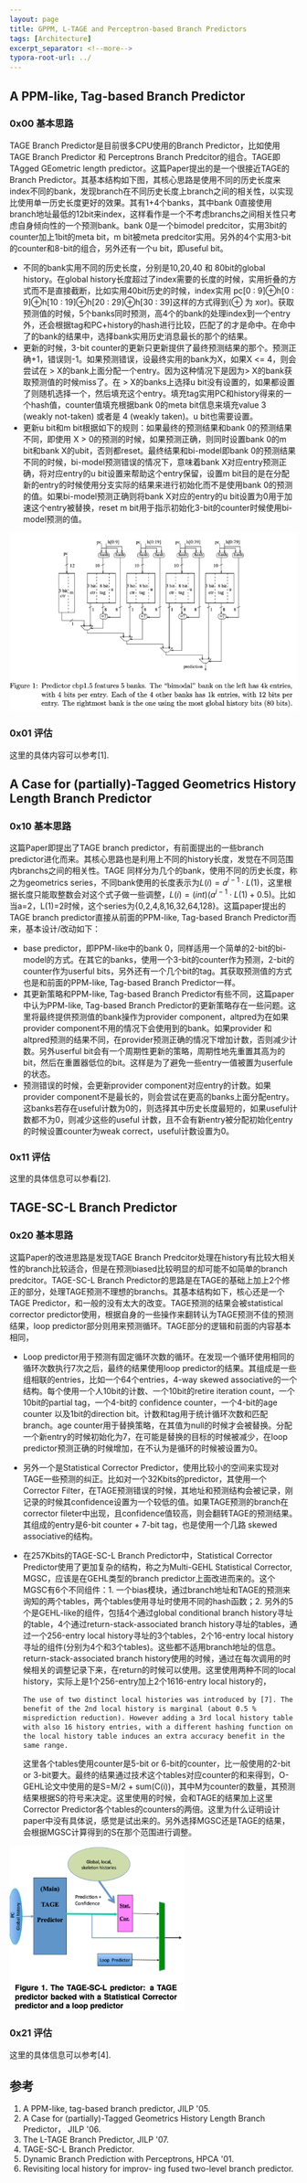 ```yaml
---
layout: page
title: GPPM, L-TAGE and Perceptron-based Branch Predictors
tags: [Architecture]
excerpt_separator: <!--more-->
typora-root-url: ../
---
```


## A PPM-like, Tag-based Branch Predictor

### 0x00 基本思路

TAGE Branch Predictor是目前很多CPU使用的Branch Predictor，比如使用 TAGE Branch Predictor 和 Perceptrons Branch Predcitor的组合。TAGE即TAgged GEometric length predictor。这篇Paper提出的是一个很接近TAGE的Branch Predictor。其基本结构如下图，其核心思路是使用不同的历史长度来index不同的bank，发现branch在不同历史长度上branch之间的相关性，以实现比使用单一历史长度更好的效果。其有1+4个banks，其中bank 0直接使用branch地址最低的12bit来index，这样看作是一个不考虑branchs之间相关性只考虑自身倾向性的一个预测bank。bank 0是一个bimodel predcitor，实用3bit的counter加上1bit的meta bit，m bit被meta predcitor实用。另外的4个实用3-bit的counter和8-bit的组合，另外还有一个u bit，即useful bit。

* 不同的bank实用不同的历史长度，分别是10,20,40 和 80bit的global history。在global history长度超过了index需要的长度的时候，实用折叠的方式而不是直接截断，比如实用40bit历史的时候，index实用 pc[0 : 9]⊕h[0 : 9]⊕h[10 : 19]⊕h[20 : 29]⊕h[30 : 39]这样的方式得到(⊕ 为 xor)。获取预测值的时候，5个banks同时预测，高4个的bank的处理index到一个entry外，还会根据tag和PC+history的hash进行比较，匹配了的才是命中。在命中了的bank的结果中，选择bank实用历史消息最长的那个的结果。
* 更新的时候，3-bit counter的更新只更新提供了最终预测结果的那个。预测正确+1，错误则-1。如果预测错误，设最终实用的bank为X，如果X <= 4，则会尝试在 > X的bank上面分配一个entry。因为这种情况下是因为> X的bank获取预测值的时候miss了。在 > X的banks上选择u bit没有设置的，如果都设置了则随机选择一个，然后填充这个entry。填充tag实用PC和history得来的一个hash值，counter值填充根据bank 0的meta bit信息来填充value 3 (weakly not-taken) 或者是 4 (weakly taken)。u bit也需要设置。
* 更新u bit和m bit根据如下的规则：如果最终的预测结果和bank 0的预测结果不同，即使用 X > 0的预测的时候，如果预测正确，则同时设置bank 0的m bit和bank X的ubit，否则都reset。最终结果和bi-model即bank 0的预测结果不同的时候，bi-model预测错误的情况下，意味着bank X对应entry预测正确，将对应entry的u bit设置来帮助这个entry保留，设置m bit目的是在分配新的entry的时候使用分支实际的结果来进行初始化而不是使用bank 0的预测的值。如果bi-model预测正确则将bank X对应的entry的u bit设置为0用于加速这个entry被替换，reset m bit用于指示初始化3-bit的counter时候使用bi-model预测的值。

<img src="/assets/png/ppm-like.png" style="zoom:80%;" />

### 0x01 评估

这里的具体内容可以参考[1].

## A Case for (partially)-Tagged Geometrics History Length Branch Predictor

### 0x10 基本思路

 这篇Paper即提出了TAGE branch predictor，有前面提出的一些branch predictor进化而来。其核心思路也是利用上不同的history长度，发觉在不同范围内branchs之间的相关性。TAGE 同样分为几个的bank，使用不同的历史长度，称之为geometrics series，不同bank使用的长度表示为$L(i)=a^{i-1}\cdot L(1)$，这里根据长度只能取整数会对这个式子做一些调整，$L(i)=(int)(a^{i-1}\cdot L(1)+0.5)$。比如当a=2，L(1)=2时候，这个series为{0,2,4,8,16,32,64,128}。这篇paper提出的TAGE branch predictor直接从前面的PPM-like, Tag-based Branch Predictor而来，基本设计/改动如下：

* base predictor，即PPM-like中的bank 0，同样适用一个简单的2-bit的bi-model的方式。在其它的banks，使用一个3-bit的counter作为预测，2-bit的counter作为userful bits，另外还有一个几个bit的tag。其获取预测值的方式也是和前面的PPM-like, Tag-based Branch Predictor一样。
* 其更新策略和PPM-like, Tag-based Branch Predictor有些不同，这篇paper中认为PPM-like, Tag-based Branch Predictor的更新策略存在一些问题。这里将最终提供预测值的bank操作为provider component，altpred为在如果provider component不用的情况下会使用到的bank。如果provider 和 altpred预测的结果不同，在provider预测正确的情况下增加计数，否则减少计数。另外userful bit会有一个周期性更新的策略，周期性地先重置其高为的bit，然后在重置器低位的bit。这样是为了避免一些entry一值被置为userfule的状态。
* 预测错误的时候，会更新provider component对应entry的计数。如果provider component不是最长的，则会尝试在更高的banks上面分配entry。这banks若存在useful计数为0的，则选择其中历史长度最短的，如果useful计数都不为0，则减少这些的useful 计数，且不会有新entry被分配初始化entry的时候设置counter为weak correct，useful计数设置为0。

### 0x11 评估

这里的具体信息可以参看[2].

## TAGE-SC-L Branch Predictor

### 0x20 基本思路

 这篇Paper的改进思路是发现TAGE Branch Predcitor处理在history有比较大相关性的branch比较适合，但是在预测biased比较明显的却可能不如简单的branch predcitor。TAGE-SC-L Branch Predictor的思路是在TAGE的基础上加上2个修正的部分，处理TAGE预测不理想的branchs。其基本结构如下，核心还是一个TAGE Predictor，和一般的没有太大的改变。TAGE预测的结果会被statistical corrector predictor使用，根据自身的一些操作来翻转认为TAGE预测不佳的预测结果，loop predictor部分则用来预测循环。TAGE部分的逻辑和前面的内容基本相同，

* Loop predictor用于预测有固定循环次数的循环。在发现一个循环使用相同的循环次数执行7次之后，最终的结果使用loop predictor的结果。其组成是一些组相联的entries，比如一个64个entries，4-way skewed associative的一个结构。每个使用一个人10bit的计数、一个10bit的retire iteration count，一个10bit的partial tag，一个4-bit的 confidence counter，一个4-bit的age counter 以及1bit的direction bit。计数和tag用于统计循环次数和匹配branch。age counter用于替换策略，在其值为null的时候才会被替换。分配一个新entry的时候初始化为7，在可能是替换的目标的时候被减少，在loop predictor预测正确的时候增加，在不认为是循环的时候被设置为0。

* 另外一个是Statistical Corrector Predictor，使用比较小的空间来实现对TAGE一些预测的纠正。比如对一个32Kbits的predictor，其使用一个Corrector Filter，在TAGE预测错误的时候，其地址和预测结构会被记录，刚记录的时候其confidence设置为一个较低的值。如果TAGE预测的branch在corrector fileter中出现，且confidence值较高，则会翻转TAGE的预测结果。其组成的entry是6-bit counter + 7-bit tag，也是使用一个几路 skewed associative的结构。

* 在257Kbits的TAGE-SC-L Branch Predictor中，Statistical Corrector Predictor使用了更加复杂的结构，称之为Multi-GEHL Statistical Corrector, MGSC，应该是在GEHL类型的branch predictor上面改进而来的。这个MGSC有6个不同组件：1. 一个bias模块，通过branch地址和TAGE的预测来询知的两个tables，两个tables使用寻址时使用不同的hash函数；2. 另外的5个是GEHL-like的组件，包括4个通过global conditional branch history寻址的table，4个通过return-stack-associated branch history寻址的tables，通过一个256-entry local history寻址的3个tables，2个16-entry local history寻址的组件(分别为4个和3个tables)。这些都不适用branch地址的信息。return-stack-associated branch history使用的时候，通过在每次调用的时候相关的调整记录下来，在return的时候可以使用。这里使用两种不同的local history，实际上是1个256-entry加上2个1616-entry local history的，

  ```
  The use of two distinct local histories was introduced by [7]. The benefit of the 2nd local history is marginal (about 0.5 % misprediction reduction). However adding a 3rd local history table with also 16 history entries, with a different hashing function on the local history table induces an extra accuracy benefit in the same range.
  ```

  这里各个tables使用counter是5-bit or 6-bit的counter，比一般使用的2-bit or 3-bit要大。最终的结果通过技术这个tables对应counter的和来得到，O-GEHL论文中使用的是S=M/2 + sum(C(i))，其中M为counter的数量，其预测结果根据S的符号来决定。这里使用的时候，会和TAGE的结果加上这里Corrector Predictor各个tables的counters的两倍。这里为什么证明设计paper中没有具体说，感觉是试出来的。另外选择MGSC还是TAGE的结果，会根据MGSC计算得到的S在那个范围进行调整。

<img src="/assets/png/tage-sl-l.png" style="zoom:67%;" />

### 0x21 评估

这里的具体信息可以参考[4].

## 参考

1. A PPM-like, tag-based branch predictor, JILP '05.
2. A Case for (partially)-Tagged Geometrics History Length Branch Predictor， JILP '06.
3. The L-TAGE Branch Predictor, JILP '07.
4. TAGE-SC-L Branch Predictor.
5. Dynamic Branch Prediction with Perceptrons, HPCA '01.
6. Revisiting local history for improv- ing fused two-level branch predictor.


